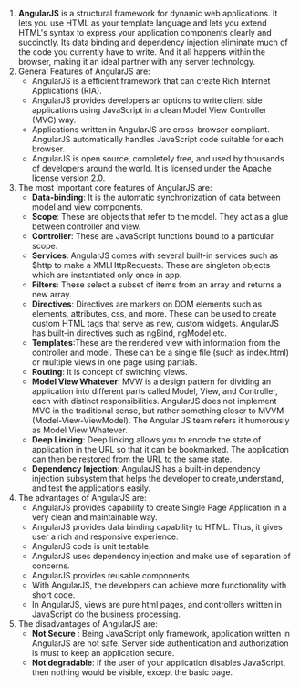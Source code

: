 1. **AngularJS** is a structural framework for dynamic web applications. It lets you use
HTML as your template language and lets you extend HTML's syntax to express your
application components clearly and succinctly. Its data binding and dependency
injection eliminate much of the code you currently have to write. And it all happens
within the browser, making it an ideal partner with any server technology.
2. General Features of AngularJS are:
   * AngularJS is a efficient framework that can create Rich Internet Applications (RIA).
   * AngularJS provides developers an options to write client side applications 
using JavaScript in a clean Model View Controller (MVC) way.
   * Applications written in AngularJS are cross-browser compliant. AngularJS
automatically handles JavaScript code suitable for each browser.
   * AngularJS is open source, completely free, and used by thousands of
developers around the world. It is licensed under the Apache license version
2.0.
3. The most important core features of AngularJS are:
   * **Data-binding**: It is the automatic synchronization of data between model and
view components.
   * **Scope**: These are objects that refer to the model. They act as a glue between
controller and view.
   * **Controller**: These are JavaScript functions bound to a particular scope.
   * **Services**: AngularJS comes with several built-in services such as $http to
make a XMLHttpRequests. These are singleton objects which are instantiated
only once in app.
   * **Filters**: These select a subset of items from an array and returns a new array.
   * **Directives**: Directives are markers on DOM elements such as elements,
attributes, css, and more. These can be used to create custom HTML tags that
serve as new, custom widgets. AngularJS has built-in directives such as
ngBind, ngModel etc.
   * **Templates**:These are the rendered view with information from the controller
and model. These can be a single file (such as index.html) or multiple views
in one page using partials.
   * **Routing**: It is concept of switching views.
   * **Model View Whatever**: MVW is a design pattern for dividing an application
into different parts called Model, View, and Controller, each with distinct
responsibilities. AngularJS does not implement MVC in the traditional sense,
but rather something closer to MVVM (Model-View-ViewModel). The Angular
JS team refers it humorously as Model View Whatever.
   * **Deep Linking**: Deep linking allows you to encode the state of application in
the URL so that it can be bookmarked. The application can then be restored
from the URL to the same state.
   * **Dependency Injection**: AngularJS has a built-in dependency injection
subsystem that helps the developer to create,understand, and test the
applications easily.
4. The advantages of AngularJS are:
   * AngularJS provides capability to create Single Page Application in a very clean
and maintainable way.
   * AngularJS provides data binding capability to HTML. Thus, it gives user a rich
and responsive experience.
   * AngularJS code is unit testable.
   * AngularJS uses dependency injection and make use of separation of concerns.
   * AngularJS provides reusable components.
   * With AngularJS, the developers can achieve more functionality with short
code.
   * In AngularJS, views are pure html pages, and controllers written in JavaScript
do the business processing.
5. The disadvantages of AngularJS are:
   * **Not Secure** : Being JavaScript only framework, application written in
AngularJS are not safe. Server side authentication and authorization is must
to keep an application secure.
   * **Not degradable**: If the user of your application disables JavaScript, then
nothing would be visible, except the basic page.
